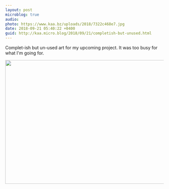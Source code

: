 ```yaml
---
layout: post
microblog: true
audio: 
photo: https://www.kaa.bz/uploads/2018/7322c468e7.jpg
date: 2018-09-21 05:40:22 +0400
guid: http://kaa.micro.blog/2018/09/21/completish-but-unused.html
---
```

Complet-ish but un-used art for my upcoming project. It was too busy for what I'm going for.

<img src="https://www.kaa.bz/uploads/2018/7322c468e7.jpg" width="600" height="393" />
